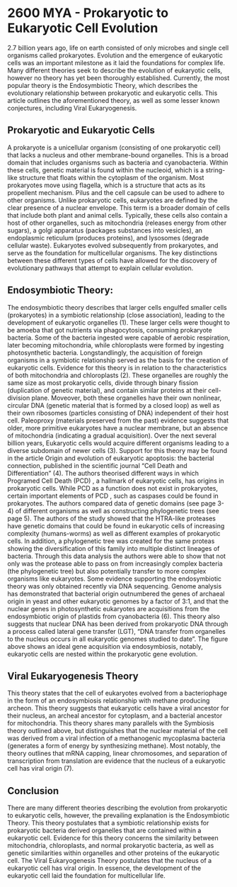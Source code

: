 <html>
<head>
  <title>Timeline Project</title>
  <meta name="viewport" content="width=device-width, initial-scale=1">
  <link href='style.css' rel='stylesheet'>
</head>
<body>
  <script src='script.js'></script>
  <h1>
   2600 MYA - Prokaryotic to Eukaryotic Cell Evolution
  </h1>
    <p>
      2.7 billion years ago, life on earth consisted of only microbes and single cell organisms called prokaryotes. Evolution and the emergence of eukaryotic cells was an important milestone as it laid the foundations for complex life. Many different theories seek to describe the evolution of eukaryotic cells, however no theory has yet been thoroughly established. Currently, the most popular theory is the Endosymbiotic Theory, which describes the evolutionary relationship between prokaryotic and eukaryotic cells. This article outlines the aforementioned theory, as well as some lesser known conjectures, including Viral Eukaryogenesis. 
    </p>
  <h2>
     Prokaryotic and Eukaryotic Cells
  </h2>
    <p>
      A prokaryote is a unicellular organism (consisting of one prokaryotic cell) that lacks a nucleus and other membrane-bound organelles. This is a broad domain that includes organisms such as bacteria and cyanobacteria. Within these cells, genetic material is found within the nucleoid, which is a string-like structure that floats within the cytoplasm of the organism. Most prokaryotes move using flagella, which is a structure that acts as its propellent mechanism. Pilus and the cell capsule can be used to adhere to other organisms. Unlike prokaryotic cells, eukaryotes are defined by the clear presence of a nuclear envelope. This term is a broader domain of cells that include both plant and animal cells. Typically, these cells also contain a host of other organelles, such as mitochondria (releases energy from other sugars), a golgi apparatus (packages substances into vesicles), an endoplasmic reticulum (produces proteins), and lysosomes (degrade cellular waste). Eukaryotes evolved subsequently from prokaryotes, and serve as the foundation for multicellular organisms. The key distinctions between these different types of cells have allowed for the discovery of evolutionary pathways that attempt to explain cellular evolution.
    </p>
  <h2>
    Endosymbiotic Theory:
  </h2>
    <p>
      The endosymbiotic theory describes that larger cells engulfed smaller cells (prokaryotes) in a symbiotic relationship (close association), leading to the development of eukaryotic organelles (1). These larger cells were thought to be amoeba that got nutrients via phagocytosis, consuming prokaryote bacteria. Some of the bacteria ingested were capable of aerobic respiration, later becoming mitochondria, while chloroplasts were formed by ingesting photosynthetic bacteria. Longstandlingly, the acquisition of foreign organisms in a symbiotic relationship served as the basis for the creation of eukaryotic cells. Evidence for this theory is in relation to the characteristics of both mitochondria and chloroplasts (2). These organelles are roughly the same size as most prokaryotic cells, divide through binary fission (duplication of genetic material), and contain similar proteins at their cell-division plane. Moveover, both these organelles have their own nonlinear, circular DNA (genetic material that is formed by a closed loop) as well as their own ribosomes (particles consisting of DNA) independent of their host cell. Paleoproxy (materials preserved from the past) evidence suggests that older, more primitive eukaryotes have a nuclear membrane, but an absence of mitochondria (indicating a gradual acquisition). Over the next several billion years, Eukaryotic cells would acquire different organisms leading to a diverse subdomain of newer cells (3).
    Support for this theory may be found in the article Origin and evolution of eukaryotic apoptosis: the bacterial connection, published in the scientific journal “Cell Death and Differentiation” (4). The authors theorised different ways in which Programed Cell Death (PCD) , a hallmark of eukaryotic cells, has origins in prokaryotic cells. While PCD as a function does not exist in prokaryotes, certain important elements of PCD , such as caspases could be found in prokaryotes. The authors compared data of genetic domains (see page 3-4) of different organisms as well as constructing phylogenetic trees (see page 5). The authors of the study showed that the HTRA-like proteases have genetic domains that could be found in eukaryotic cells of increasing complexity (humans-worms) as well as different examples of  prokaryotic cells. In addition, a phylogenetic tree was created for the same proteas showing the diversification of this family into multiple distinct lineages of bacteria. Through this data analysis the authors were able to show that not only was the protease able to pass on from increasingly complex bacteria (the phylogenetic tree) but also potentially transfer to more complex organisms like eukaryotes. 
    Some evidence supporting the endosymbiotic theory was only obtained recently via DNA sequencing. Genome analysis has demonstrated that bacterial origin outnumbered the genes of archaeal origin in yeast and other eukaryotic genomes by a factor of 3:1, and that the nuclear genes in photosynthetic eukaryotes are acquisitions from the endosymbiotic origin of plastids from cyanobacteria (6). This theory also suggests that nuclear DNA has been derived from prokaryotic DNA through a process called lateral gene transfer (LGT), “DNA transfer from organelles to the nucleus occurs in all eukaryotic genomes studied to date”. The figure above shows an ideal gene acquisition via endosymbiosis, notably, eukaryotic cells are nested within the prokaryotic gene evolution.   
    </p>
  <h2>
    Viral Eukaryogenesis Theory
  </h2>
    <p>
      This theory states that the cell of eukaryotes evolved from a bacteriophage in the form of an endosymbiosis relationship with methane producing archeon. This theory suggests that eukaryotic cells have a viral ancestor for their nucleus, an archeal ancestor for cytoplasm, and a bacterial ancestor for mitochondria. This theory shares many parallels with the Symbiosis theory outlined above, but distinguishes that the nuclear material of the cell was derived from a viral infection of a methanogenic mycoplasma bacteria (generates a form of energy by synthesizing methane). Most notably, the theory outlines that mRNA capping, linear chromosomes, and separation of transcription from translation are evidence that the nucleus of a eukaryotic cell has viral origin (7). 
    </p>
  <h2>
    Conclusion
  </h2>
    <p>
      There are many different theories describing the evolution from prokaryotic to eukaryotic cells, however, the prevailing explanation is the Endosymbiotic Theory. This theory postulates that a symbiotic relationship exists for prokaryotic bacteria derived organelles that are contained within a eukaryotic cell. Evidence for this theory concerns the similarity between mitochondria, chloroplasts, and normal prokaryotic bacteria, as well as genetic similarities within organelles and other proteins of the eukaryotic cell. The Viral Eukaryogenesis Theory postulates that the nucleus of a eukaryotic cell has viral origin. In essence, the development of the eukaryotic cell laid the foundation for multicellular life.
    </p>
</body>
</html>
